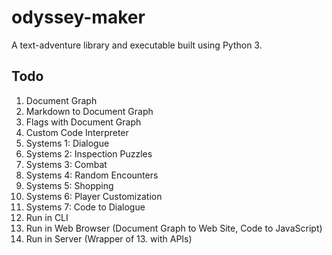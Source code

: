 # odyssey-maker
A text-adventure library and executable built using Python 3.

## Todo
1. Document Graph
2. Markdown to Document Graph
4. Flags with Document Graph
3. Custom Code Interpreter
5. Systems 1: Dialogue
6. Systems 2: Inspection Puzzles
7. Systems 3: Combat
8. Systems 4: Random Encounters
9. Systems 5: Shopping
10. Systems 6: Player Customization
11. Systems 7: Code to Dialogue
12. Run in CLI
13. Run in Web Browser (Document Graph to Web Site, Code to JavaScript)
14. Run in Server (Wrapper of 13. with APIs)
